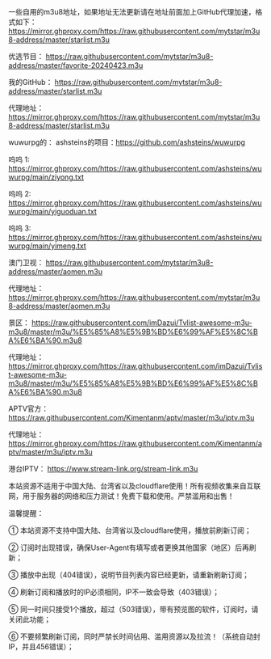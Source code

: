 一些自用的m3u8地址，如果地址无法更新请在地址前面加上GitHub代理加速，格式如下：https://mirror.ghproxy.com/https://raw.githubusercontent.com/mytstar/m3u8-address/master/starlist.m3u

优选节目：
https://raw.githubusercontent.com/mytstar/m3u8-address/master/favorite-20240423.m3u

我的GitHub：
https://raw.githubusercontent.com/mytstar/m3u8-address/master/starlist.m3u

代理地址：https://mirror.ghproxy.com/https://raw.githubusercontent.com/mytstar/m3u8-address/master/starlist.m3u

wuwurpg的：
ashsteins的项目：https://github.com/ashsteins/wuwurpg

呜呜 1:
https://mirror.ghproxy.com/https://raw.githubusercontent.com/ashsteins/wuwurpg/main/ziyong.txt

呜呜 2:
https://mirror.ghproxy.com/https://raw.githubusercontent.com/ashsteins/wuwurpg/main/yiguoduan.txt

呜呜 3:
https://mirror.ghproxy.com/https://raw.githubusercontent.com/ashsteins/wuwurpg/main/yimeng.txt

澳门卫视：
https://raw.githubusercontent.com/mytstar/m3u8-address/master/aomen.m3u

代理地址：https://mirror.ghproxy.com/https://raw.githubusercontent.com/mytstar/m3u8-address/master/aomen.m3u


景区：
https://raw.githubusercontent.com/imDazui/Tvlist-awesome-m3u-m3u8/master/m3u/%E5%85%A8%E5%9B%BD%E6%99%AF%E5%8C%BA%E6%BA%90.m3u8

代理地址：https://mirror.ghproxy.com/https://raw.githubusercontent.com/imDazui/Tvlist-awesome-m3u-m3u8/master/m3u/%E5%85%A8%E5%9B%BD%E6%99%AF%E5%8C%BA%E6%BA%90.m3u8


APTV官方：
https://raw.githubusercontent.com/Kimentanm/aptv/master/m3u/iptv.m3u

代理地址：https://mirror.ghproxy.com/https://raw.githubusercontent.com/Kimentanm/aptv/master/m3u/iptv.m3u

港台IPTV：
https://www.stream-link.org/stream-link.m3u

本站资源不适用于中国大陆、台湾省以及cloudflare使用！所有视频收集来自互联网，用于服务器的网络和压力测试！免费下载和使用。严禁滥用和出售！

温馨提醒：

① 本站资源不支持中国大陆、台湾省以及cloudflare使用，播放前刷新订阅；

② 订阅时出现错误，确保User-Agent有填写或者更换其他国家（地区）后再刷新；

③ 播放中出现（404错误），说明节目列表内容已经更新，请重新刷新订阅；

④ 刷新订阅和播放时的IP必须相同，IP不一致会导致（403错误）；

⑤ 同一时间只接受1个播放，超过（503错误），带有预览图的软件，订阅时，请关闭此功能；

⑥ 不要频繁刷新订阅，同时严禁长时间佔用、滥用资源以及拉流！（系统自动封IP，并且456错误）；
